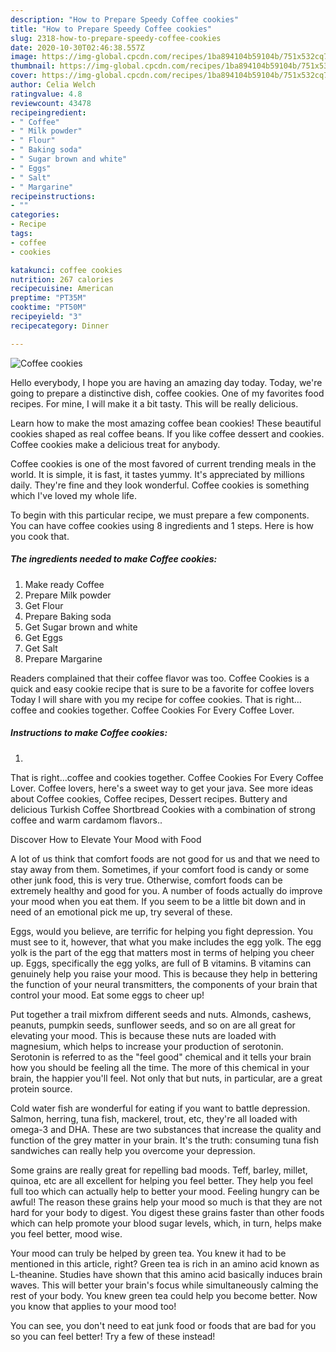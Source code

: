 ```yaml
---
description: "How to Prepare Speedy Coffee cookies"
title: "How to Prepare Speedy Coffee cookies"
slug: 2318-how-to-prepare-speedy-coffee-cookies
date: 2020-10-30T02:46:38.557Z
image: https://img-global.cpcdn.com/recipes/1ba894104b59104b/751x532cq70/coffee-cookies-recipe-main-photo.jpg
thumbnail: https://img-global.cpcdn.com/recipes/1ba894104b59104b/751x532cq70/coffee-cookies-recipe-main-photo.jpg
cover: https://img-global.cpcdn.com/recipes/1ba894104b59104b/751x532cq70/coffee-cookies-recipe-main-photo.jpg
author: Celia Welch
ratingvalue: 4.8
reviewcount: 43478
recipeingredient:
- " Coffee"
- " Milk powder"
- " Flour"
- " Baking soda"
- " Sugar brown and white"
- " Eggs"
- " Salt"
- " Margarine"
recipeinstructions:
- ""
categories:
- Recipe
tags:
- coffee
- cookies

katakunci: coffee cookies 
nutrition: 267 calories
recipecuisine: American
preptime: "PT35M"
cooktime: "PT50M"
recipeyield: "3"
recipecategory: Dinner

---
```



![Coffee cookies](https://img-global.cpcdn.com/recipes/1ba894104b59104b/751x532cq70/coffee-cookies-recipe-main-photo.jpg)

Hello everybody, I hope you are having an amazing day today. Today, we're going to prepare a distinctive dish, coffee cookies. One of my favorites food recipes. For mine, I will make it a bit tasty. This will be really delicious.

Learn how to make the most amazing coffee bean cookies! These beautiful cookies shaped as real coffee beans. If you like coffee dessert and cookies. Coffee cookies make a delicious treat for anybody.

Coffee cookies is one of the most favored of current trending meals in the world. It is simple, it is fast, it tastes yummy. It's appreciated by millions daily. They're fine and they look wonderful. Coffee cookies is something which I've loved my whole life.


To begin with this particular recipe, we must prepare a few components. You can have coffee cookies using 8 ingredients and 1 steps. Here is how you cook that.

<!--inarticleads1-->

##### The ingredients needed to make Coffee cookies:

1. Make ready  Coffee
1. Prepare  Milk powder
1. Get  Flour
1. Prepare  Baking soda
1. Get  Sugar brown and white
1. Get  Eggs
1. Get  Salt
1. Prepare  Margarine


Readers complained that their coffee flavor was too. Coffee Cookies is a quick and easy cookie recipe that is sure to be a favorite for coffee lovers Today I will share with you my recipe for coffee cookies. That is right…coffee and cookies together. Coffee Cookies For Every Coffee Lover. 

<!--inarticleads2-->

##### Instructions to make Coffee cookies:

1. 


That is right…coffee and cookies together. Coffee Cookies For Every Coffee Lover. Coffee lovers, here&#39;s a sweet way to get your java. See more ideas about Coffee cookies, Coffee recipes, Dessert recipes. Buttery and delicious Turkish Coffee Shortbread Cookies with a combination of strong coffee and warm cardamom flavors.. 

Discover How to Elevate Your Mood with Food


A lot of us think that comfort foods are not good for us and that we need to stay away from them. Sometimes, if your comfort food is candy or some other junk food, this is very true. Otherwise, comfort foods can be extremely healthy and good for you. A number of foods actually do improve your mood when you eat them. If you seem to be a little bit down and in need of an emotional pick me up, try several of these.

Eggs, would you believe, are terrific for helping you fight depression. You must see to it, however, that what you make includes the egg yolk. The egg yolk is the part of the egg that matters most in terms of helping you cheer up. Eggs, specifically the egg yolks, are full of B vitamins. B vitamins can genuinely help you raise your mood. This is because they help in bettering the function of your neural transmitters, the components of your brain that control your mood. Eat some eggs to cheer up!

Put together a trail mixfrom different seeds and nuts. Almonds, cashews, peanuts, pumpkin seeds, sunflower seeds, and so on are all great for elevating your mood. This is because these nuts are loaded with magnesium, which helps to increase your production of serotonin. Serotonin is referred to as the "feel good" chemical and it tells your brain how you should be feeling all the time. The more of this chemical in your brain, the happier you'll feel. Not only that but nuts, in particular, are a great protein source.

Cold water fish are wonderful for eating if you want to battle depression. Salmon, herring, tuna fish, mackerel, trout, etc, they're all loaded with omega-3 and DHA. These are two substances that increase the quality and function of the grey matter in your brain. It's the truth: consuming tuna fish sandwiches can really help you overcome your depression. 

Some grains are really great for repelling bad moods. Teff, barley, millet, quinoa, etc are all excellent for helping you feel better. They help you feel full too which can actually help to better your mood. Feeling hungry can be awful! The reason these grains help your mood so much is that they are not hard for your body to digest. You digest these grains faster than other foods which can help promote your blood sugar levels, which, in turn, helps make you feel better, mood wise.

Your mood can truly be helped by green tea. You knew it had to be mentioned in this article, right? Green tea is rich in an amino acid known as L-theanine. Studies have shown that this amino acid basically induces brain waves. This will better your brain's focus while simultaneously calming the rest of your body. You knew green tea could help you become better. Now you know that applies to your mood too!

You can see, you don't need to eat junk food or foods that are bad for you so you can feel better! Try a few of these instead!

